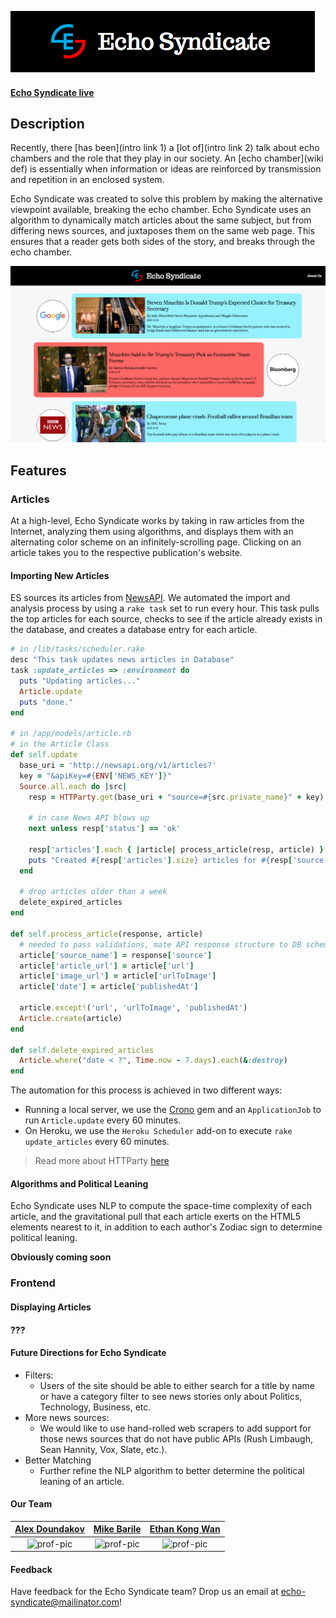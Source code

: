 ![header](/docs/screenshots/header.png)

#### [Echo Syndicate live](www.echosyndicate.com)

## Description

Recently, there [has been](intro link 1) a [lot of](intro link 2) talk about echo chambers and the role that they play in our society. An [echo chamber](wiki def) is essentially when information or ideas are reinforced by transmission and repetition in an enclosed system.

Echo Syndicate was created to solve this problem by making the alternative viewpoint available, breaking the echo chamber. Echo Syndicate uses an algorithm to dynamically match articles about the same subject, but from differing news sources, and juxtaposes them on the same web page. This ensures that a reader gets both sides of the story, and breaks through the echo chamber.

![landing page](docs/screenshots/landing_page.png)

[intro link 1]: https://www.wired.com/2016/06/facebook-embraces-news-feed-echo-chamber/
[intro link 2]: https://www.wired.com/2016/11/filter-bubble-destroying-democracy/
[wiki def]: https://en.wikipedia.org/wiki/Echo_chamber_(media)

## Features

### Articles

At a high-level, Echo Syndicate works by taking in raw articles from the Internet, analyzing them using algorithms, and displays them with an alternating color scheme on an infinitely-scrolling page. Clicking on an article takes you to the respective publication's website.


#### Importing New Articles

ES sources its articles from [NewsAPI](www.newsapi.org). We automated the import and analysis process by using a `rake task` set to run every hour. This task pulls the top articles for each source, checks to see if the article already exists in the database, and creates a database entry for each article.

```Ruby
# in /lib/tasks/scheduler.rake
desc "This task updates news articles in Database"
task :update_articles => :environment do
  puts "Updating articles..."
  Article.update
  puts "done."
end

# in /app/models/article.rb
# in the Article Class
def self.update
  base_uri = 'http://newsapi.org/v1/articles?'
  key = "&apiKey=#{ENV['NEWS_KEY']}"
  Source.all.each do |src|
    resp = HTTParty.get(base_uri + "source=#{src.private_name}" + key)

    # in case News API blows up
    next unless resp['status'] == 'ok'

    resp['articles'].each { |article| process_article(resp, article) }
    puts "Created #{resp['articles'].size} articles for #{resp['source']}"
  end

  # drop articles older than a week
  delete_expired_articles
end

def self.process_article(response, article)
  # needed to pass validations, mate API response structure to DB schema
  article['source_name'] = response['source']
  article['article_url'] = article['url']
  article['image_url'] = article['urlToImage']
  article['date'] = article['publishedAt']

  article.except!('url', 'urlToImage', 'publishedAt')
  Article.create(article)
end

def self.delete_expired_articles
  Article.where("date < ?", Time.now - 7.days).each(&:destroy)
end
```

The automation for this process is achieved in two different ways:
  - Running a local server, we use the [Crono](www.github.com) gem and an `ApplicationJob` to run `Article.update` every 60 minutes.
  - On Heroku, we use the `Heroku Scheduler` add-on to execute `rake update_articles` every 60 minutes.

> Read more about HTTParty [here](www.github.com)

#### Algorithms and Political Leaning

Echo Syndicate uses NLP to compute the space-time complexity of each article, and the gravitational pull that each article exerts on the HTML5 elements nearest to it, in addition to each author's Zodiac sign to determine political leaning.

**Obviously coming soon**

### Frontend

#### Displaying Articles

#### ???

#### Future Directions for Echo Syndicate

  - Filters:
    - Users of the site should be able to either search for a title by name or have a category filter to see news stories only about Politics, Technology, Business, etc.
  - More news sources:
    - We would like to use hand-rolled web scrapers to add support for those news sources that do not have public APIs (Rush Limbaugh, Sean Hannity, Vox, Slate, etc.).
  - Better Matching
    - Further refine the NLP algorithm to better determine the political leaning of an article.


#### Our Team

| [Alex Doundakov](www.github.com/adoundakov) | [Mike Barile](www.github.com/mikebarile) | [Ethan Kong Wan](www.github.com/ethankong113)|
|:-------------------------------------------:|:-----------:|:--------------:|
|![prof-pic](http://placehold.it/100x100)|![prof-pic](http://placehold.it/100x100)|      ![prof-pic](http://placehold.it/100x100)|

#### Feedback

Have feedback for the Echo Syndicate team? Drop us an email at echo-syndicate@mailinator.com!
